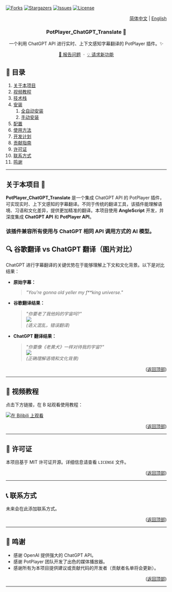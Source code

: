 <a id="readme-top"></a>

[![Forks][forks-shield]]([forks-url])
[![Stargazers][stars-shield]]([stars-url])
[![Issues][issues-shield]]([issues-url])
[![License][license-shield]]([license-url])

<div align="right">
  <a href="https://github.com/Felix3322/PotPlayer_ChatGPT_Translate/blob/master/readme_res/readme_zh.md">简体中文</a> | 
  <a href="https://github.com/Felix3322/PotPlayer_ChatGPT_Translate/blob/master/readme.md">English</a>
</div>

<div align="center">
  <h3 align="center">PotPlayer_ChatGPT_Translate 🚀</h3>
  <p align="center">
    一个利用 ChatGPT API 进行实时、上下文感知字幕翻译的 PotPlayer 插件。✨
  </p>
  <p align="center">
    <a href="https://github.com/Felix3322/PotPlayer_ChatGPT_Translate/issues/new?labels=bug&template=bug-report---.md">🐞 报告问题</a>
    &nbsp;&middot;&nbsp;
    <a href="https://github.com/Felix3322/PotPlayer_ChatGPT_Translate/issues/new?labels=enhancement&template=feature-request---.md">💡 请求新功能</a>
  </p>
</div>

<!-- HTML 目录（Table of Contents） -->
<div>
  <h2>📑 目录</h2>
  <ol>
    <li><a href="#关于本项目">关于本项目</a></li>
    <li><a href="#视频教程">视频教程</a></li>
    <li><a href="#技术栈">技术栈</a></li>
    <li>
      <a href="#安装">安装</a>
      <ol>
        <li><a href="#全自动安装">全自动安装</a></li>
        <li><a href="#手动安装">手动安装</a></li>
      </ol>
    </li>
    <li><a href="#配置">配置</a></li>
    <li><a href="#使用方法">使用方法</a></li>
    <li><a href="#开发计划">开发计划</a></li>
    <li><a href="#贡献指南">贡献指南</a></li>
    <li><a href="#许可证">许可证</a></li>
    <li><a href="#联系方式">联系方式</a></li>
    <li><a href="#鸣谢">鸣谢</a></li>
  </ol>
</div>

---

## 关于本项目 💬

**PotPlayer_ChatGPT_Translate** 是一个集成 ChatGPT API 的 PotPlayer 插件，可实现实时、上下文感知的字幕翻译。不同于传统的翻译工具，该插件能理解语境、习语和文化差异，提供更加精准的翻译。本项目使用 **AngleScript** 开发，并深度集成 **ChatGPT API** 和 **PotPlayer API**。
### 该插件兼容所有使用与 ChatGPT 相同 API 调用方式的 AI 模型。

## 🔍 谷歌翻译 vs ChatGPT 翻译（图片对比）

ChatGPT 进行字幕翻译的关键优势在于能够理解上下文和文化背景。以下是对比结果：

- **原始字幕：**  
  > *"You're gonna old yeller my f**king universe."*

- **谷歌翻译结果：**  
  > *"你要老了我他妈的宇宙吗?"*  
  ![](https://github.com/Felix3322/PotPlayer_Chatgpt_Translate/blob/master/readme_res/Google%20translate.png)  
  _(语义混乱，错误翻译)_

- **ChatGPT 翻译结果：**  
  > *"你要像《老黄犬》一样对待我的宇宙?"*  
  ![](https://github.com/Felix3322/PotPlayer_Chatgpt_Translate/blob/master/readme_res/Chatgpt.png)  
  _(正确理解语境和文化背景)_

<p align="right">(<a href="#readme-top">返回顶部</a>)</p>

---

## 🎥 视频教程

点击下方链接，在 B 站观看使用教程：

<a href="https://www.bilibili.com/video/BV1w9FzegEbM" title="在 Bilibili 上观看">
  <img src="https://i1.hdslb.com/bfs/archive/88992bd0e80ff751771e78675a558b663a728028.jpg" alt="在 Bilibili 上观看">
</a>

<p align="right">(<a href="#readme-top">返回顶部</a>)</p>

---

## 📄 许可证

本项目基于 MIT 许可证开源。详细信息请查看 `LICENSE` 文件。

<p align="right">(<a href="#readme-top">返回顶部</a>)</p>

---

## 📞 联系方式

未来会在此添加联系方式。

<p align="right">(<a href="#readme-top">返回顶部</a>)</p>

---

## 🙏 鸣谢

- 感谢 OpenAI 提供强大的 ChatGPT API。
- 感谢 PotPlayer 团队开发了出色的媒体播放器。
- 感谢所有为本项目提供建议或贡献代码的开发者（贡献者名单将会更新）。

<p align="right">(<a href="#readme-top">返回顶部</a>)</p>

---

<!-- MARKDOWN LINKS & IMAGES -->
[stars-shield]: https://img.shields.io/github/stars/Felix3322/PotPlayer_ChatGPT_Translate.svg?style=for-the-badge
[stars-url]: https://github.com/Felix3322/PotPlayer_ChatGPT_Translate/stargazers
[forks-shield]: https://img.shields.io/github/forks/Felix3322/PotPlayer_ChatGPT_Translate.svg?style=for-the-badge
[forks-url]: https://github.com/Felix3322/PotPlayer_ChatGPT_Translate/network/members
[issues-shield]: https://img.shields.io/github/issues/Felix3322/PotPlayer_ChatGPT_Translate.svg?style=for-the-badge
[issues-url]: https://github.com/Felix3322/PotPlayer_ChatGPT_Translate/issues
[license-shield]: https://img.shields.io/github/license/Felix3322/PotPlayer_ChatGPT_Translate.svg?style=for-the-badge
[license-url]: https://github.com/Felix3322/PotPlayer_ChatGPT_Translate/blob/master/LICENSE


